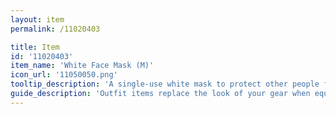 ```yaml
---
layout: item
permalink: /11020403

title: Item
id: '11020403'
item_name: 'White Face Mask (M)'
icon_url: '11050050.png'
tooltip_description: 'A single-use white mask to protect other people from your sick-germs.'
guide_description: 'Outfit items replace the look of your gear when equipped.'
---
```

